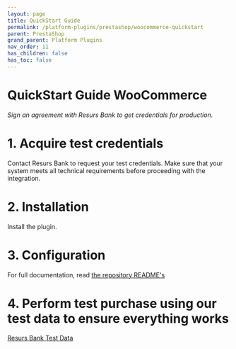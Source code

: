 ```yaml
---
layout: page
title: QuickStart Guide
permalink: /platform-plugins/prestashop/woocommerce-quickstart
parent: PrestaShop
grand_parent: Platform Plugins
nav_order: 11
has_children: false
has_toc: false
---
```


# QuickStart Guide WooCommerce

_Sign an agreement with Resurs Bank to get credentials for production._

# 1. Acquire test credentials

Contact Resurs Bank to request your test credentials. Make sure that your system meets all technical requirements before
proceeding with the integration.

# 2. Installation

Install the plugin.

# 3. Configuration

For full documentation, read [the repository README's](https://bitbucket.org/resursbankplugins/psmapi/src/master/)

# 4. Perform test purchase using our test data to ensure everything works

[Resurs Bank Test Data](https://developers.resurs.com/testing/)
